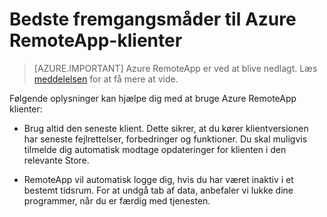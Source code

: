 
<properties
    pageTitle="Bedste fremgangsmåder for Azure RemoteApp klienter | Microsoft Azure"
    description="Få mere at vide om bedste fremgangsmåder i forbindelse med RemoteApp-klienter"
    services="remoteapp"
    documentationCenter=""
    authors="lizap"
    manager="mbaldwin" />

<tags
    ms.service="remoteapp"
    ms.workload="compute"
    ms.tgt_pltfrm="na"
    ms.devlang="na"
    ms.topic="article"
    ms.date="08/15/2016"
    ms.author="elizapo" />



# <a name="best-practices-for-azure-remoteapp-clients"></a>Bedste fremgangsmåder til Azure RemoteApp-klienter

> [AZURE.IMPORTANT]
> Azure RemoteApp er ved at blive nedlagt. Læs [meddelelsen](https://go.microsoft.com/fwlink/?linkid=821148) for at få mere at vide.

Følgende oplysninger kan hjælpe dig med at bruge Azure RemoteApp klienter:

- Brug altid den seneste klient. Dette sikrer, at du kører klientversionen har seneste fejlrettelser, forbedringer og funktioner. Du skal muligvis tilmelde dig automatisk modtage opdateringer for klienten i den relevante Store.

- RemoteApp vil automatisk logge dig, hvis du har været inaktiv i et bestemt tidsrum. For at undgå tab af data, anbefaler vi lukke dine programmer, når du er færdig med tjenesten.
